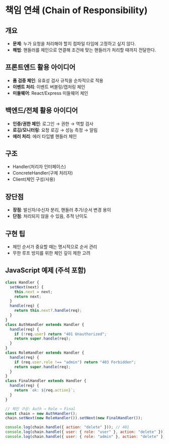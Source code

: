 # 책임 연쇄 (Chain of Responsibility)

## 개요

- **문제**: 누가 요청을 처리해야 할지 컴파일 타임에 고정하고 싶지 않다.
- **해법**: 핸들러를 체인으로 연결해 조건에 맞는 핸들러가 처리할 때까지 전달한다.

## 프론트엔드 활용 아이디어

- **폼 검증 체인**: 유효성 검사 규칙을 순차적으로 적용
- **이벤트 처리**: 이벤트 버블링/캡처링 체인
- **미들웨어**: React/Express 미들웨어 체인

## 백엔드/전체 활용 아이디어

- **인증/권한 체인**: 로그인 → 권한 → 역할 검사
- **로깅/모니터링**: 요청 로깅 → 성능 측정 → 알림
- **에러 처리**: 에러 타입별 핸들러 체인

## 구조

- Handler(처리자 인터페이스)
- ConcreteHandler(구체 처리자)
- Client(체인 구성/사용)

## 장단점

- **장점**: 발신자/수신자 분리, 핸들러 추가/순서 변경 용이
- **단점**: 처리되지 않을 수 있음, 추적 난이도

## 구현 팁

- 체인 순서가 중요할 때는 명시적으로 순서 관리
- 무한 루프 방지를 위한 체인 깊이 제한 고려

## JavaScript 예제 (주석 포함)

```javascript
class Handler {
  setNext(next) {
    this.next = next;
    return next;
  }
  handle(req) {
    return this.next?.handle(req);
  }
}
class AuthHandler extends Handler {
  handle(req) {
    if (!req.user) return "401 Unauthorized";
    return super.handle(req);
  }
}
class RoleHandler extends Handler {
  handle(req) {
    if (req.user.role !== "admin") return "403 Forbidden";
    return super.handle(req);
  }
}
class FinalHandler extends Handler {
  handle(req) {
    return `ok: ${req.action}`;
  }
}

// 체인 구성: Auth → Role → Final
const chain = new AuthHandler();
chain.setNext(new RoleHandler()).setNext(new FinalHandler());

console.log(chain.handle({ action: "delete" })); // 401
console.log(chain.handle({ user: { role: "user" }, action: "delete" })); // 403
console.log(chain.handle({ user: { role: "admin" }, action: "delete" })); // ok
```
